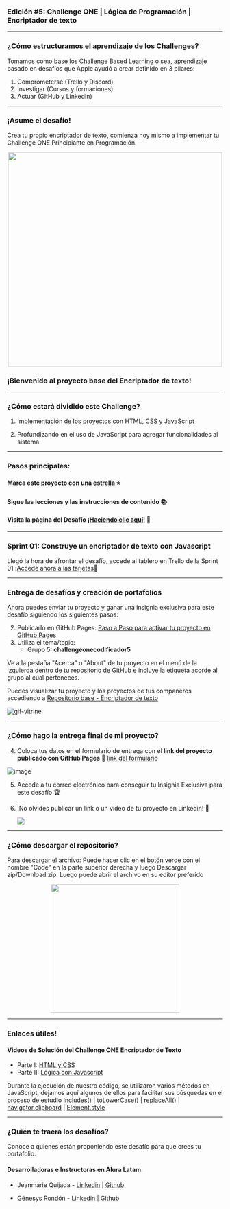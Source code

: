 ### Edición #5: Challenge ONE | Lógica de Programación | Encriptador de texto

---

### ¿Cómo estructuramos el aprendizaje de los Challenges?

Tomamos como base los Challenge Based Learning o sea, aprendizaje basado en desafíos que Apple ayudó a crear definido en 3 pilares:

1) Comprometerse (Trello y Discord)
2) Investigar (Cursos y formaciones)
3) Actuar (GitHub y LinkedIn)

---


### ¡Asume el desafío!

Crea tu propio encriptador de texto, comienza hoy mismo a implementar tu Challenge ONE Principiante en Programación.

<p align="center" >
     <img width="500" heigth="300" src="https://user-images.githubusercontent.com/91544872/157673573-5e781ce9-601c-4ea3-9db1-b60bebf717aa.png">
</p>



### ¡Bienvenido al proyecto base del Encriptador de texto! 


---

### ¿Cómo estará dividido este Challenge?


1) Implementación de los proyectos con HTML, CSS y JavaScript

2) Profundizando en el uso de JavaScript para agregar funcionalidades al sistema

---

### Pasos principales:

#### Marca este proyecto con una estrella ⭐
#### Sigue las lecciones y las instrucciones de contenido 📚
#### Visita la página del Desafío [¡Haciendo clic aquí!](https://www.aluracursos.com/challenges/challenge-one-logica) 📃

---

### Sprint 01: Construye un encriptador de texto con Javascript
 
 Llegó la hora de afrontar el desafío, accede al tablero en Trello de la Sprint 01  [¡Accede ahora a las tarjetas](https://trello.com/b/k9WwtdYU/g5-challenge-one-encriptador-de-texto)📅

---

### Entrega de desafíos y creación de portafolios

Ahora puedes enviar tu proyecto y ganar una insignia exclusiva para este desafío siguiendo los siguientes pasos:
 
2) Publicarlo en GitHub Pages: [Paso a Paso para activar tu proyecto en GitHub Pages](https://www.aluracursos.com/blog/github-pages) 
3) Utiliza el tema/topic:
     - Grupo 5: **challengeonecodificador5**

Ve a la pestaña "Acerca" o "About" de tu proyecto en el menú de la izquierda dentro de tu repositorio de GitHub e incluye la etiqueta acorde al grupo al cual perteneces.

Puedes visualizar tu proyecto y los proyectos de tus compañeros accediendo a [Repositorio base - Encriptador de texto](https://github.com/topics/challengeonecodificador5)

![gif-vitrine](https://user-images.githubusercontent.com/91544872/153601047-62aee6cb-e3cf-42b3-92c3-7130c996113f.gif)



---



### ¿Cómo hago la entrega final de mi proyecto?


4) Coloca tus datos en el formulario de entrega con el **link del proyecto publicado con GitHub Pages**
🔹 [link del formulario](https://lp.alura.com.br/alura-latam-entrega-challenge-one-esp)

![image](https://user-images.githubusercontent.com/92184087/208179417-7965c06e-21d6-4174-b76a-95ec648edc00.png)


5) Accede a tu correo electrónico para conseguir tu Insignia Exclusiva para este desafío 🏆
6) ¡No olvides publicar un link o un vídeo de tu proyecto en Linkedin! 🏁

     <a href="https://www.linkedin.com/company/alura-latam/mycompany/" target="_blank"><img src="https://img.shields.io/badge/-LinkedIn-%230077B5?style=for-the-badge&logo=linkedin&logoColor=white" target="_blank"></a>

---

### ¿Cómo descargar el repositorio?

Para descargar el archivo: Puede hacer clic en el botón verde con el nombre "Code" en la parte superior derecha y luego Descargar zip/Download zip. Luego puede abrir el archivo en su editor preferido 

<p align="center" >
     <img width="300" heigth="200" src="https://user-images.githubusercontent.com/101413385/185686126-23339f8c-ecf9-44b8-9c52-996c50750254.png">
</p>

---

### Enlaces útiles!
#### Videos de Solución del Challenge ONE Encriptador de Texto

 - Parte I: [HTML y CSS](https://www.youtube.com/watch?v=oQgt8BF2wAg)
 - Parte II: [Lógica con Javascript](https://www.youtube.com/watch?v=DVjp-TJihAM)

Durante la ejecución de nuestro código, se utilizaron varios métodos en JavaScript, dejamos aquí algunos de ellos para facilitar sus búsquedas en el proceso de estudio
  [Includes()](https://developer.mozilla.org/pt-BR/docs/Web/JavaScript/Reference/Global_Objects/Array/includes) |
  [toLowerCase()](https://developer.mozilla.org/pt-BR/docs/Web/JavaScript/Reference/Global_Objects/String/toLowerCase) |
  [replaceAll()](https://developer.mozilla.org/pt-BR/docs/Web/JavaScript/Reference/Global_Objects/String/replaceAll) |
  [navigator.clipboard](https://developer.mozilla.org/en-US/docs/Mozilla/Add-ons/WebExtensions/Interact_with_the_clipboard) |
  [Element.style](https://www.w3schools.com/jsref/dom_obj_style.asp)
  
 ---
### ¿Quién te traerá los desafíos?
Conoce a quienes están proponiendo este desafío para que crees tu portafolio.

#### Desarrolladoras e Instructoras en Alura Latam:

- Jeanmarie Quijada -  [Linkedin](https://www.linkedin.com/in/jeanmariequijada/) | [Github](https://github.com/JeanmarieAluraLatam)

- Génesys Rondón    - [Linkedin](https://www.linkedin.com/in/genesysrondon914762182/) | [Github](https://github.com/genesysaluralatam)
